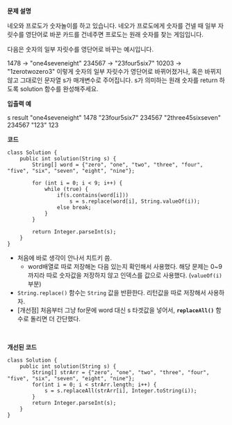 **문제 설명**

네오와 프로도가 숫자놀이를 하고 있습니다. 네오가 프로도에게 숫자를 건넬 때 일부 자릿수를 영단어로 바꾼 카드를 건네주면 프로도는 원래 숫자를 찾는 게임입니다.

다음은 숫자의 일부 자릿수를 영단어로 바꾸는 예시입니다.

1478 → "one4seveneight"
234567 → "23four5six7"
10203 → "1zerotwozero3"
이렇게 숫자의 일부 자릿수가 영단어로 바뀌어졌거나, 혹은 바뀌지 않고 그대로인 문자열 s가 매개변수로 주어집니다. s가 의미하는 원래 숫자를 return 하도록 solution 함수를 완성해주세요.
<br>

**입출력 예**

s	                  result
"one4seveneight"  	1478
"23four5six7"	      234567
"2three45sixseven"	234567
"123"	123
<br>

**코드**
```
class Solution {
    public int solution(String s) {
        String[] word = {"zero", "one", "two", "three", "four", "five", "six", "seven", "eight", "nine"};

        for (int i = 0; i < 9; i++) {
            while (true) {
                if(s.contains(word[i])) 
                    s = s.replace(word[i], String.valueOf(i));
                else break; 
            }
        }

        return Integer.parseInt(s);
    }
}
```

- 처음에 바로 생각이 안나서 치트키 씀.
  - word배열로 따로 저장해논 다음 있는지 확인해서 사용했다. 해당 문제는 0~9 까지라 따로 숫자값을 저장하지 않고 인덱스를 값으로 사용했다. (`valueOf(i)` 부분)
- `String.replace()` 함수는 `String` 값을 반환한다. 리턴값을 따로 저장해서 사용하자. 
- [개선점] 처음부터 그냥 for문에 word 대신 s 타겟값을 넣어서, **`replaceAll()`** 함수로 돌리면 더 간단했다. 

<br>


**개선된 코드**

```
class Solution {
    public int solution(String s) {
        String[] strArr = {"zero", "one", "two", "three", "four", "five", "six", "seven", "eight", "nine"};
        for(int i = 0; i < strArr.length; i++) {
            s = s.replaceAll(strArr[i], Integer.toString(i));
        }
        return Integer.parseInt(s);
    }
}
```
